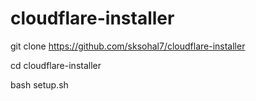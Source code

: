 # cloudflare-installer
git clone https://github.com/sksohal7/cloudflare-installer

cd cloudflare-installer

bash setup.sh
